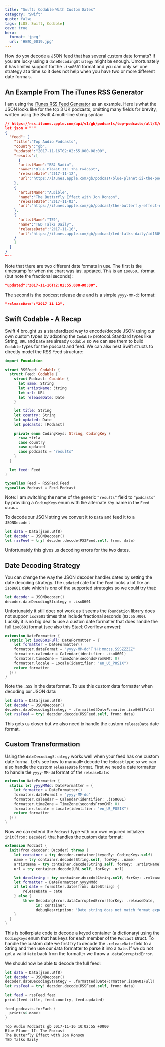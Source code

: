 ```yaml
---
title: "Swift: Codable With Custom Dates"
category: "Swift"
quote: false
tags: [iOS, Swift, Codable]
cave: true
hero:
  format: 'jpeg'
  url: 'HERO_0019.jpg'
---
```

How do you decode a JSON feed that has several custom date formats? If you are lucky using a `dateDecodingStrategy` might be enough. Unfortunately it has limited support for the `.iso8601` format and you can only set one strategy at a time so it does not help when you have two or more different date formats.

## An Example From The iTunes RSS Generator

I am using the [iTunes RSS Feed Generator](https://rss.itunes.apple.com/en-us) as an example. Here is what the JSON looks like for the top 3 UK podcasts, omitting many fields for brevity, written using the Swift 4 multi-line string syntax:

```json
// https://rss.itunes.apple.com/api/v1/gb/podcasts/top-podcasts/all/3/explicit.json
let json = """
{
  "feed": {
    "title":"Top Audio Podcasts",
    "country":"gb",
    "updated":"2017-11-16T02:02:55.000-08:00",
    "results":[
      {
      "artistName":"BBC Radio",
      "name":"Blue Planet II: The Podcast",
      "releaseDate":"2017-11-12",
      "url":"https://itunes.apple.com/gb/podcast/blue-planet-ii-the-podcast/id1296222557?mt=2"
    },
    {
      "artistName":"Audible",
      "name":"The Butterfly Effect with Jon Ronson",
      "releaseDate":"2017-11-03",
      "url":"https://itunes.apple.com/gb/podcast/the-butterfly-effect-with-jon-ronson/id1258779354?mt=2"
    },
    {
      "artistName":"TED",
      "name":"TED Talks Daily",
      "releaseDate":"2017-11-16",
      "url":"https://itunes.apple.com/gb/podcast/ted-talks-daily/id160904630?mt=2"
    }
    ]
  }
}
"""
```

Note that there are two different date formats in use. The first is the timestamp for when the chart was last updated. This is an `iso8601 `format (but note the fractional seconds):

```json
"updated":"2017-11-16T02:02:55.000-08:00",
```

The second is the podcast release date and is a simple `yyyy-MM-dd` format:

```json
"releaseDate":"2017-11-12",
```

## Swift Codable - A Recap

Swift 4 brought us a standardized way to encode/decode JSON using our own custom types by adopting the `Codable` protocol. Standard types like String, `URL` and `Date` are already `Codable` so we can use them to build `Codable` types for the podcast and feed. We can also nest Swift structs to directly model the RSS Feed structure:

```swift
import Foundation

struct RSSFeed: Codable {
  struct Feed: Codable {
    struct Podcast: Codable {
      let name: String
      let artistName: String
      let url: URL
      let releaseDate: Date
    }

    let title: String
    let country: String
    let updated: Date
    let podcasts: [Podcast]

    private enum CodingKeys: String, CodingKey {
      case title
      case country
      case updated
      case podcasts = "results"
    }
  }

  let feed: Feed
}

typealias Feed = RSSFeed.Feed
typealias Podcast = Feed.Podcast
```

Note: I am switching the name of the generic `“results”` field to `“podcasts”` by providing a `CodingKeys` enum with the alternate key name in the `Feed` struct.

To decode our JSON string we convert it to `Data` and feed it to a `JSONDecoder`:

```swift
let data = Data(json.utf8)
let decoder = JSONDecoder()
let rssFeed = try! decoder.decode(RSSFeed.self, from: data)
```

Unfortunately this gives us decoding errors for the two dates.

## Date Decoding Strategy

You can change the way the JSON decoder handles dates by setting the date decoding strategy. The `updated` date for the `Feed` looks a lot like an `iso8601` date which is one of the supported strategies so we could try that:

```swift
let decoder = JSONDecoder()
decoder.dateDecodingStrategy = .iso8601
```

Unfortunately it still does not work as it seems the `Foundation` library does not support `iso8601` times that include fractional seconds (`02:55.000`). Luckily it is no big deal to use a custom date formatter that does handle the full `iso8601` format (see also this Stack Overflow answer):

```swift
extension DateFormatter {
  static let iso8601Full: DateFormatter = {
    let formatter = DateFormatter()
    formatter.dateFormat = "yyyy-MM-dd'T'HH:mm:ss.SSSZZZZZ"
    formatter.calendar = Calendar(identifier: .iso8601)
    formatter.timeZone = TimeZone(secondsFromGMT: 0)
    formatter.locale = Locale(identifier: "en_US_POSIX")
    return formatter
  }()
}
```

Note the `.SSS` in the date format. To use this custom data formatter when decoding our JSON data:

```swift
let data = Data(json.utf8)
let decoder = JSONDecoder()
decoder.dateDecodingStrategy = .formatted(DateFormatter.iso8601Full)
let rssFeed = try! decoder.decode(RSSFeed.self, from: data)
```

This gets us closer but we also need to handle the custom `releaseDate` date format.

## Custom Transformation

Using the `dateDecodingStrategy` works well when your feed has one custom date format. Let’s see how to manually decode the `Podcast` type so we can also handle the custom `releaseDate` format. First we need a date formatter to handle the `yyyy-MM-dd` format of the `releaseDate`:

```swift
extension DateFormatter {
  static let yyyyMMdd: DateFormatter = {
    let formatter = DateFormatter()
    formatter.dateFormat = "yyyy-MM-dd"
    formatter.calendar = Calendar(identifier: .iso8601)
    formatter.timeZone = TimeZone(secondsFromGMT: 0)
    formatter.locale = Locale(identifier: "en_US_POSIX")
    return formatter
  }()
}
```

Now we can extend the `Podcast` type with our own required initializer `init(from: Decoder)` that handles the custom date format:

```swift
extension Podcast {
  init(from decoder: Decoder) throws {
    let container = try decoder.container(keyedBy: CodingKeys.self)
    name = try container.decode(String.self, forKey: .name)
    artistName = try container.decode(String.self, forKey: .artistName)
    url = try container.decode(URL.self, forKey: .url)

    let dateString = try container.decode(String.self, forKey: .releaseDate)
    let formatter = DateFormatter.yyyyMMdd
    if let date = formatter.date(from: dateString) {
        releaseDate = date
    } else {
        throw DecodingError.dataCorruptedError(forKey: .releaseDate,
              in: container,
              debugDescription: "Date string does not match format expected by formatter.")
    }
  }
}
```

This is boilerplate code to decode a keyed container (a dictionary) using the `CodingKeys` enum that has keys for each member of the `Podcast` struct. To handle the custom date we first try to decode the `.releaseDate` field to a String and then use our data formatter to parse it into a `Date`. If we do not get a valid `Date` back from the formatter we throw a `.dataCorruptedError`.

We should now be able to decode the full feed:

```swift
let data = Data(json.utf8)
let decoder = JSONDecoder()
decoder.dateDecodingStrategy = .formatted(DateFormatter.iso8601Full)
let rssFeed = try! decoder.decode(RSSFeed.self, from: data)

let feed = rssFeed.feed
print(feed.title, feed.country, feed.updated)

feed.podcasts.forEach {
  print($0.name)
}
```

```console
Top Audio Podcasts gb 2017-11-16 10:02:55 +0000
Blue Planet II: The Podcast
The Butterfly Effect with Jon Ronson
TED Talks Daily
```
